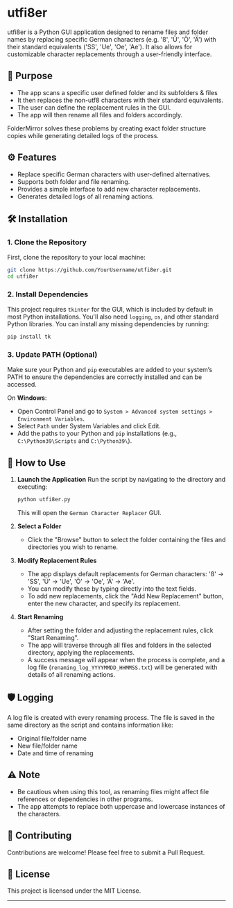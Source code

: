 # utfi8er

utfi8er is a Python GUI application designed to rename files and folder names by replacing specific German characters (e.g. 'ß', 'Ü', 'Ö', 'Ä') with their standard equivalents ('SS', 'Ue', 'Oe', 'Ae'). It also allows for customizable character replacements through a user-friendly interface.

## 🎯 Purpose

- The app scans a specific user defined folder and its subfolders & files
- It then replaces the non-utf8 characters with their standard equivalents.
- The user can define the replacement rules in the GUI.
- The app will then rename all files and folders accordingly.

FolderMirror solves these problems by creating exact folder structure copies while generating detailed logs of the process.

## ⚙️ Features

- Replace specific German characters with user-defined alternatives.
- Supports both folder and file renaming.
- Provides a simple interface to add new character replacements.
- Generates detailed logs of all renaming actions.

## 🛠️ Installation

### 1. Clone the Repository

First, clone the repository to your local machine:

```bash
git clone https://github.com/YourUsername/utfi8er.git
cd utfi8er
```

### 2. Install Dependencies

This project requires `tkinter` for the GUI, which is included by default in most Python installations. You'll also need `logging`, `os`, and other standard Python libraries. You can install any missing dependencies by running:

```bash
pip install tk
```

### 3. Update PATH (Optional)

Make sure your Python and `pip` executables are added to your system’s PATH to ensure the dependencies are correctly installed and can be accessed.

On **Windows**:

- Open Control Panel and go to `System > Advanced system settings > Environment Variables`.
- Select `Path` under System Variables and click Edit.
- Add the paths to your Python and `pip` installations (e.g., `C:\Python39\Scripts` and `C:\Python39\`).

## 📝 How to Use

1. **Launch the Application**
   Run the script by navigating to the directory and executing:

   ```bash
   python utfi8er.py
   ```

   This will open the `German Character Replacer` GUI.

2. **Select a Folder**

   - Click the "Browse" button to select the folder containing the files and directories you wish to rename.

3. **Modify Replacement Rules**

   - The app displays default replacements for German characters: 'ß' -> 'SS', 'Ü' -> 'Ue', 'Ö' -> 'Oe', 'Ä' -> 'Ae'.
   - You can modify these by typing directly into the text fields.
   - To add new replacements, click the "Add New Replacement" button, enter the new character, and specify its replacement.

4. **Start Renaming**
   - After setting the folder and adjusting the replacement rules, click "Start Renaming".
   - The app will traverse through all files and folders in the selected directory, applying the replacements.
   - A success message will appear when the process is complete, and a log file (`renaming_log_YYYYMMDD_HHMMSS.txt`) will be generated with details of all renaming actions.

## 🛡️ Logging

A log file is created with every renaming process. The file is saved in the same directory as the script and contains information like:

- Original file/folder name
- New file/folder name
- Date and time of renaming

## ⚠️ Note

- Be cautious when using this tool, as renaming files might affect file references or dependencies in other programs.
- The app attempts to replace both uppercase and lowercase instances of the characters.

## 🤝 Contributing

Contributions are welcome! Please feel free to submit a Pull Request.

## 📄 License

This project is licensed under the MIT License.

---
